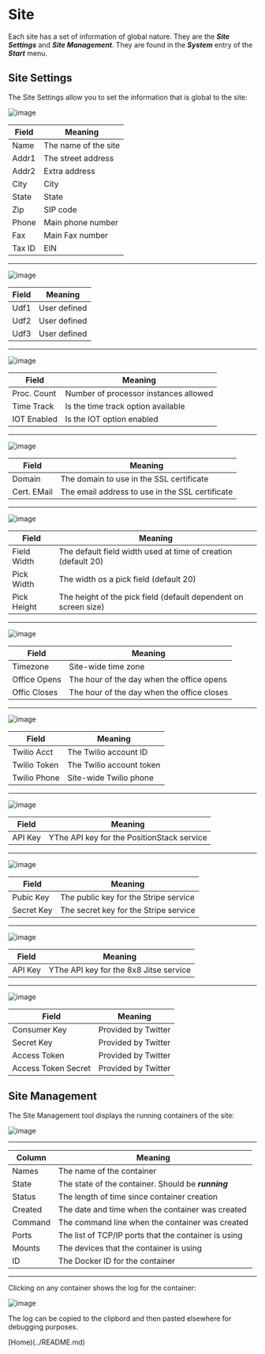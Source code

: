 # Site

Each site has a set of information of global nature.  They are the ***Site Settings*** and ***Site Management***.
They are found in the ***System*** entry of the ***Start*** menu.

## Site Settings

The Site Settings allow you to set the information that is global to the site:

![image](/help/info/images/Site1.png)

|Field|Meaning|
|-|-|
|Name|The name of the site|
|Addr1|The street address|
|Addr2|Extra address|
|City|City|
|State|State|
|Zip|SIP code|
|Phone|Main phone number|
|Fax|Main Fax number|
|Tax ID|EIN|

---

![image](/help/info/images/Site2.png)

|Field|Meaning|
|-|-|
|Udf1|User defined|
|Udf2|User defined|
|Udf3|User defined|

---

![image](/help/info/images/Site3.png)

|Field|Meaning|
|-|-|
|Proc. Count|Number of processor instances allowed|
|Time Track|Is the time track option available|
|IOT Enabled|Is the IOT option enabled|

---

![image](/help/info/images/Site4.png)

|Field|Meaning|
|-|-|
|Domain|The domain to use in the SSL certificate|
|Cert. EMail|The email address to use in the SSL certificate|

---

![image](/help/info/images/Site5.png)

|Field|Meaning|
|-|-|
|Field Width|The default field width used at time of creation (default 20)|
|Pick Width|The width os a pick field (default 20)|
|Pick Height|The height of the pick field (default dependent on screen size)|

---

![image](/help/info/images/Site6.png)

|Field|Meaning|
|-|-|
|Timezone|Site-wide time zone|
|Office Opens|The hour of the day when the office opens|
|Offic Closes|The hour of the day when the office closes|

---

![image](/help/info/images/Site7.png)

|Field|Meaning|
|-|-|
|Twilio Acct|The Twilio account ID|
|Twilio Token|The Twilio account token|
|Twilio Phone|Site-wide Twilio phone|

---

![image](/help/info/images/Site8.png)

|Field|Meaning|
|-|-|
|API Key|YThe API key for the PositionStack service|

---

![image](/help/info/images/Site9.png)

|Field|Meaning|
|-|-|
|Pubic Key|The public key for the Stripe service|
|Secret Key|The secret key for the Stripe service|

---

![image](/help/info/images/Site10.png)

|Field|Meaning|
|-|-|
|API Key|YThe API key for the 8x8 Jitse service|

---

![image](/help/info/images/Site11.png)

|Field|Meaning|
|-|-|
|Consumer Key|Provided by Twitter|
|Secret Key|Provided by Twitter|
|Access Token|Provided by Twitter|
|Access Token Secret|Provided by Twitter|


## Site Management

The Site Management tool displays the running containers of the site:

![image](/help/info/images/SiteManager.png)

---

|Column|Meaning|
|-|-|
|Names|The name of the container|
|State|The state of the container.  Should be ***running***|
|Status|The length of time since  container creation|
|Created|The date and time when the container was created|
|Command|The command line when the container was created|
|Ports|The list of TCP/IP ports that the container is using|
|Mounts|The devices that the container is using|
|ID|The Docker ID for the container

---

Clicking on any container shows the log for the container:

![image](/help/info/images/ContainerLog.png)

The log can be copied to the clipbord and then pasted elsewhere for debugging purposes.


[Home)(../README.md)
